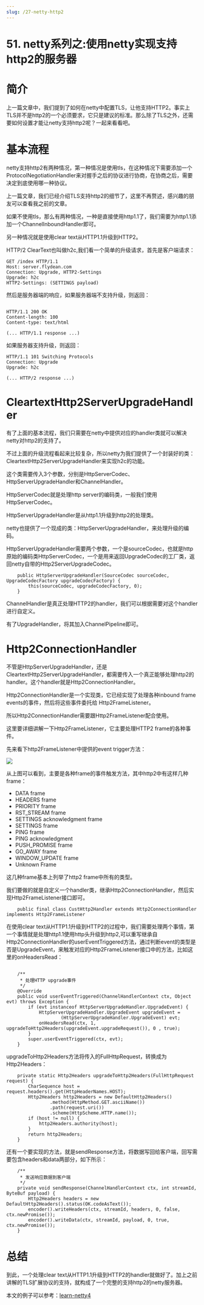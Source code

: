 ```yaml
---
slug: /27-netty-http2
---
```


# 51. netty系列之:使用netty实现支持http2的服务器



# 简介

上一篇文章中，我们提到了如何在netty中配置TLS，让他支持HTTP2。事实上TLS并不是http2的一个必须要求，它只是建议的标准。那么除了TLS之外，还需要如何设置才能让netty支持http2呢？一起来看看吧。

# 基本流程

netty支持http2有两种情况，第一种情况是使用tls，在这种情况下需要添加一个ProtocolNegotiationHandler来对握手之后的协议进行协商，在协商之后，需要决定到底使用哪一种协议。

上一篇文章，我们已经介绍TLS支持http2的细节了，这里不再赘述，感兴趣的朋友可以查看我之前的文章。

如果不使用tls，那么有两种情况，一种是直接使用http1.1了，我们需要为http1.1添加一个ChannelInboundHandler即可。

另一种情况就是使用clear text从HTTP1.1升级到HTTP2。

HTTP/2 ClearText也叫做h2c,我们看一个简单的升级请求，首先是客户端请求：

```
GET /index HTTP/1.1
Host: server.flydean.com
Connection: Upgrade, HTTP2-Settings
Upgrade: h2c 
HTTP2-Settings: (SETTINGS payload) 
```

然后是服务器端的响应，如果服务器端不支持升级，则返回：

```

HTTP/1.1 200 OK 
Content-length: 100
Content-type: text/html

(... HTTP/1.1 response ...)
```

如果服务器支持升级，则返回：

```
HTTP/1.1 101 Switching Protocols 
Connection: Upgrade
Upgrade: h2c

(... HTTP/2 response ...)
```

# CleartextHttp2ServerUpgradeHandler

有了上面的基本流程，我们只需要在netty中提供对应的handler类就可以解决netty对http2的支持了。

不过上面的升级流程看起来比较复杂，所以netty为我们提供了一个封装好的类：CleartextHttp2ServerUpgradeHandler来实现h2c的功能。

这个类需要传入3个参数，分别是HttpServerCodec、HttpServerUpgradeHandler和ChannelHandler。

HttpServerCodec就是处理http server的编码类，一般我们使用HttpServerCodec。

HttpServerUpgradeHandler是从http1.1升级到http2的处理类。

netty也提供了一个现成的类：HttpServerUpgradeHandler，来处理升级的编码。

HttpServerUpgradeHandler需要两个参数，一个是sourceCodec，也就是http原始的编码类HttpServerCodec，一个是用来返回UpgradeCodec的工厂类，返回netty自带的Http2ServerUpgradeCodec。

```
    public HttpServerUpgradeHandler(SourceCodec sourceCodec, UpgradeCodecFactory upgradeCodecFactory) {
        this(sourceCodec, upgradeCodecFactory, 0);
    }
```

ChannelHandler是真正处理HTTP2的handler，我们可以根据需要对这个handler进行自定义。

有了UpgradeHandler，将其加入ChannelPipeline即可。

# Http2ConnectionHandler

不管是HttpServerUpgradeHandler，还是CleartextHttp2ServerUpgradeHandler，都需要传入一个真正能够处理http2的handler。这个handler就是Http2ConnectionHandler。

Http2ConnectionHandler是一个实现类，它已经实现了处理各种inbound frame events的事件，然后将这些事件委托给 Http2FrameListener。

所以Http2ConnectionHandler需要跟Http2FrameListener配合使用。

这里要详细讲解一下Http2FrameListener，它主要处理HTTP2 frame的各种事件。

先来看下http2FrameListener中提供的event trigger方法：

![](https://img-blog.csdnimg.cn/27a9e2a6aea945e6a6cca440a8f09eff.png)

从上图可以看到，主要是各种frame的事件触发方法，其中http2中有这样几种frame：

* DATA frame
* HEADERS frame
* PRIORITY frame
* RST_STREAM frame
* SETTINGS acknowledgment frame
* SETTINGS frame
* PING frame
* PING acknowledgment
* PUSH_PROMISE frame
* GO_AWAY frame
* WINDOW_UPDATE frame
* Unknown Frame

这几种frame基本上列举了http2 frame中所有的类型。

我们要做的就是自定义一个handler类，继承Http2ConnectionHandler，然后实现Http2FrameListener接口即可。

```
    public final class CustHttp2Handler extends Http2ConnectionHandler implements Http2FrameListener
```

在使用clear text从HTTP1.1升级到HTTP2的过程中，我们需要处理两个事情，第一个事情就是处理http1.1使用http头升级到http2,可以重写继承自Http2ConnectionHandler的userEventTriggered方法，通过判断event的类型是否是UpgradeEvent，来触发对应的Http2FrameListener接口中的方法，比如这里的onHeadersRead：

```

    /**
     * 处理HTTP upgrade事件
     */
    @Override
    public void userEventTriggered(ChannelHandlerContext ctx, Object evt) throws Exception {
        if (evt instanceof HttpServerUpgradeHandler.UpgradeEvent) {
            HttpServerUpgradeHandler.UpgradeEvent upgradeEvent =
                    (HttpServerUpgradeHandler.UpgradeEvent) evt;
            onHeadersRead(ctx, 1, upgradeToHttp2Headers(upgradeEvent.upgradeRequest()), 0 , true);
        }
        super.userEventTriggered(ctx, evt);
    }
```

upgradeToHttp2Headers方法将传入的FullHttpRequest，转换成为Http2Headers：

```
    private static Http2Headers upgradeToHttp2Headers(FullHttpRequest request) {
        CharSequence host = request.headers().get(HttpHeaderNames.HOST);
        Http2Headers http2Headers = new DefaultHttp2Headers()
                .method(HttpMethod.GET.asciiName())
                .path(request.uri())
                .scheme(HttpScheme.HTTP.name());
        if (host != null) {
            http2Headers.authority(host);
        }
        return http2Headers;
    }
```

还有一个要实现的方法，就是sendResponse方法，将数据写回给客户端，回写需要包含headers和data两部分，如下所示：

```
    /**
     * 发送响应数据到客户端
     */
    private void sendResponse(ChannelHandlerContext ctx, int streamId, ByteBuf payload) {
        Http2Headers headers = new DefaultHttp2Headers().status(OK.codeAsText());
        encoder().writeHeaders(ctx, streamId, headers, 0, false, ctx.newPromise());
        encoder().writeData(ctx, streamId, payload, 0, true, ctx.newPromise());
    }
```

# 总结

到此，一个处理clear text从HTTP1.1升级到HTTP2的handler就做好了。加上之前讲解的TLS扩展协议的支持，就构成了一个完整的支持http2的netty服务器。

本文的例子可以参考：[learn-netty4](https://github.com/ddean2009/learn-netty4)






